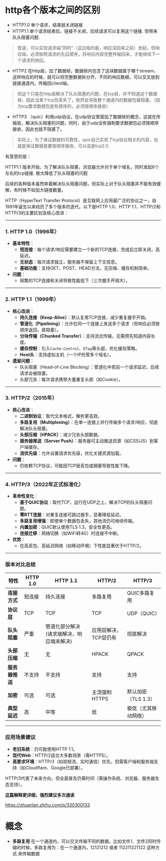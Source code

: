 # http各个版本之间的区别

* HTTP1.0 单个请求，结束就关闭链接
* HTTP1.1 单个请求结束后，链接不关闭，后续请求可以复用这个链接. 但带来队头阻塞问题.
> 管道，可以实现请求端“同时”（这边指的是，响应没回来之前）发起，但响应端，必须依照请求的先后顺序，将响应内容完整传输回来，才能继续下一个请求的响应。
* HTTP2 在http层，加了数据帧，数据帧内包含了这块数据属于哪个stream，这样响应的时候，就可以将完整数据拆分开，不同的响应数据，可以交叉放到链接通道内，传输回client端。
> 但这个只是在http层解决了队头阻塞的问题，在tcp层，并不知道这个数据帧，因此当某个tcp包丢失了，依然会导致整个通道内的数据包被阻塞。（因为tcp要求数据包是有顺序的，必须按顺序接收）
* HTTP3 （quic）利用udp协议，在udp协议里面加了数据帧的概念，这就在传输层，解决队头阻塞的问题，同时，由于udp没有强制要求数据包必须按顺序接收，因此也就不阻塞了。
> 实际上，为了保证数据的可靠性，quic自己实现了tcp协议相关的内容，也就是保证数据是要按顺序接收，可以说是tcp2.0.

有意思的是：

HTTP1.1 版本开始，为了解决队头阻塞，浏览器允许对于单个域名，同时发起6个左右的tcp链接. 极大降低了队头阻塞的问题

后续的各种版本虽然奔着解决队头阻塞问题，但实际上对于队头阻塞并不能有效缓解，有时候不如加大链接数量。


HTTP（HyperText Transfer Protocol）是互联网上应用最广泛的协议之一，自1991年诞生以来经历了多个版本的迭代。以下是HTTP 1.0、HTTP 1.1、HTTP/2和HTTP/3的主要区别及核心改进：

---

### **1. HTTP 1.0（1996年）**
- **基本特性**：
  - **短连接**：每个请求/响应需要建立一个新的TCP连接，完成后立即关闭，高延迟。
  - **无状态**：每次请求独立，服务器不保留上下文信息。
  - **基础功能**：支持GET、POST、HEAD方法，无压缩、缓存机制简单。
- **问题**：
  - 频繁的TCP连接和关闭导致性能低下（三次握手开销大）。

---

### **2. HTTP 1.1（1999年）**
- **核心改进**：
  - **持久连接（Keep-Alive）**：默认复用TCP连接，减少重复握手开销。
  - **管道化（Pipelining）**：允许在同一个连接上发送多个请求（但响应必须按顺序返回，易阻塞）。
  - **分块传输（Chunked Transfer）**：支持流式传输，无需预先知道内容长度。
  - **缓存控制**：引入`Cache-Control`、`ETag`等头部，优化缓存策略。
  - **Host头**：支持虚拟主机（一个IP托管多个域名）。
- **遗留问题**：
  - 队头阻塞（Head-of-Line Blocking）：管道化中若前一个请求延迟，后续请求会被阻塞。
  - 头部冗余：每次请求携带大量重复头部（如Cookie）。

---

### **3. HTTP/2（2015年）**
- **核心改进**：
  - **二进制协议**：取代文本格式，解析更高效。
  - **多路复用（Multiplexing）**：在单一连接上并行传输多个请求/响应，彻底解决队头阻塞。
  - **头部压缩（HPACK）**：减少冗余头部数据。
  - **服务器推送（Server Push）**：服务器可主动推送资源（如CSS/JS）到客户端缓存。
  - **流优先级**：允许设置请求优先级，优化关键资源加载。
- **问题**：
  - 仍依赖TCP协议，可能因TCP层丢包或拥塞导致性能下降。

---

### **4. HTTP/3（2022年正式标准化）**
- **革命性变化**：
  - **基于QUIC协议**：取代TCP，运行在UDP之上，解决TCP的队头阻塞问题。
  - **零RTT连接**：对重复连接可跳过握手，显著降低延迟。
  - **多路复用增强**：即使单个数据包丢失，其他流仍可继续传输。
  - **内置加密**：QUIC默认使用TLS 1.3，安全性更高。
  - **连接迁移**：网络切换（如WiFi转4G）时连接不中断。
- **优势**：
  - 在高丢包、高延迟网络（如移动环境）下性能显著优于HTTP/2。

---

### **版本对比总结**
| 特性                | HTTP 1.0       | HTTP 1.1               | HTTP/2                 | HTTP/3                 |
|---------------------|---------------|-----------------------|------------------------|------------------------|
| **连接方式**         | 短连接         | 持久连接               | 多路复用               | QUIC多路复用           |
| **协议层**           | TCP           | TCP                   | TCP                    | UDP（QUIC）            |
| **队头阻塞**         | 严重           | 管道化部分解决(请求端解决，响应端未解决)         | 应用层解决，TCP层仍有  | 彻底解决               |
| **头部压缩**         | 无             | 无                    | HPACK                  | QPACK                  |
| **服务器推送**       | 不支持         | 不支持                | 支持                   | 支持                   |
| **加密**             | 可选           | 可选                  | 主流强制HTTPS          | 默认加密（TLS 1.3）    |
| **典型延迟**         | 高             | 中等                  | 低                     | 极低（尤其移动网络）   |

---

### **应用场景建议**
- **老旧系统**：仍可能使用HTTP 1.1。
- **现代Web**：HTTP/2适合大多数场景（需HTTPS）。
- **高要求环境**：HTTP/3（如视频流、实时通信）优先，但需客户端和服务端支持（如Cloudflare、Google已部署）。

HTTP/3代表了未来方向，但全面普及仍需时间（需操作系统、浏览器、服务器生态支持）。

**这篇解释更详细，强烈建议多次通读**

https://zhuanlan.zhihu.com/p/330300133


# 概念

* **多路复用** 在一个通道内，可以交叉传输不同的数据。比如文件1、文件2同时传输的时候，多路复用为：在一个通道内，12121212 或者 112211221122 这种方式 来传输数据
